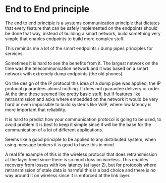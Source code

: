 # End to End principle

The end to end principle is a systems communication principle
that dictates that every feature that can be safely implemented
on the endpoints should be done that way, instead of building
a smart network, build something very simple that enables
endpoints to build more complex stuff.

This reminds me a lot of the smart endpoints / dump pipes
principles for services.

Sometimes it is hard to see the benefits from it. The largest
network on the time was the telecommunication network and it was
based on a smart network with extremely dump endpoints (the old phones).

On the design of the IP protocol this idea of a dump pipe was applied,
the IP protocol guarantees almost nothing. It does not guarantee delivery or
order. At the time these seemed like pretty basic stuff, but if features
like retransmission and acks where embedded on the network it would be
very hard or even impossible to build systems like VoIP, where low latency
is more important that reliability.

It is hard to predict how your communication protocol is going to be
used, to avoid problem it is best to keep it simple since it will
be the base for the communication of a lot of different applications.

Seems like a good principle to be applied to any distributed system,
when using message brokers it is good to have this in mind.

A real life example of this is the wireless protocol that does retransmission
at the layer level since there is so much loss on wireless. This enables
recovery from losses with low latency (at layer 2), but for protocols where
retransmission of stale data is harmful this is a bad choice and there is
no way around it on wireless since it is enforced at the link layer.
